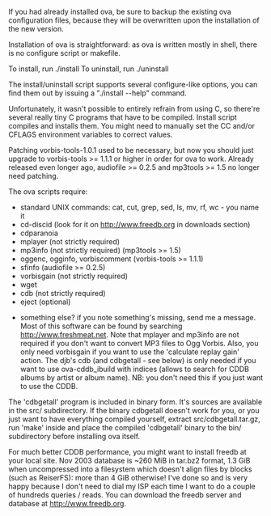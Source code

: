 If you had already installed ova, be sure to backup the existing
ova configuration files, because they will be overwritten upon
the installation of the new version.

Installation of ova is straightforward: as ova is written mostly
in shell, there is no configure script or makefile.

To install, run ./install
To uninstall, run ./uninstall

The install/uninstall script supports several configure-like options, you
can find them out by issuing a "./install --help" command.

Unfortunately, it wasn't possible to entirely refrain from using C, so
there're several really tiny C programs that have to be compiled. Install
script compiles and installs them. You might need to manually set the CC
and/or CFLAGS environment variables to correct values.

Patching vorbis-tools-1.0.1 used to be necessary, but now you should just
upgrade to vorbis-tools >= 1.1.1 or higher in order for ova to work.
Already released even longer ago, audiofile >= 0.2.5 and mp3tools >= 1.5
no longer need patching.

The ova scripts require:
  - standard UNIX commands: cat, cut, grep, sed, ls, mv, rf, wc - you name it
  - cd-discid (look for it on <http://www.freedb.org> in downloads section)
  - cdparanoia
  - mplayer (not strictly required)
  - mp3info (not strictly required) (mp3tools >= 1.5)
  - oggenc, ogginfo, vorbiscomment (vorbis-tools >= 1.1.1)
  - sfinfo (audiofile >= 0.2.5)
  - vorbisgain (not strictly required)
  - wget
  - cdb (not strictly required)
  - eject (optional)
  * something else? if you note something's missing, send me a message.
Most of this software can be found by searching <http://www.freshmeat.net>.
Note that mplayer and mp3info are not required if you don't want to
convert MP3 files to Ogg Vorbis. Also, you only need vorbisgain if
you want to use the 'calculate replay gain' action. The djb's cdb
(and cdbgetall - see below) is only needed if you want to use
ova-cddb_ibuild with indices (allows to search for CDDB albums
by artist or album name). NB: you don't need this if you just
want to use the CDDB.

The 'cdbgetall' program is included in binary form. It's sources are
available in the src/ subdirectory. If the binary cdbgetall doesn't
work for you, or you just want to have everything compiled yourself,
extract src/cdbgetall.tar.gz, run 'make' inside and place the compiled
'cdbgetall' binary to the bin/ subdirectory before installing ova itself.

For much better CDDB performance, you might want to install freedb
at your local site. Nov 2003 database is ~260 MiB in tar.bz2 format,
1.3 GiB when uncompressed into a filesystem which doesn't align
files by blocks (such as ReiserFS): more than 4 GiB otherwise!
I've done so and is very happy because I don't need to dial my ISP
each time I want to do a couple of hundreds queries / reads.
You can download the freedb server and database at <http://www.freedb.org>.
